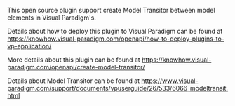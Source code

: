 This open source plugin support create Model Transitor between model elements in Visual Paradigm's.

Details about how to deploy this plugin to Visual Paradigm can be found at https://knowhow.visual-paradigm.com/openapi/how-to-deploy-plugins-to-vp-application/

More details about this plugin can be found at https://knowhow.visual-paradigm.com/openapi/create-model-transitor/

Details about Model Transitor can be found at https://www.visual-paradigm.com/support/documents/vpuserguide/26/533/6066_modeltransit.html
